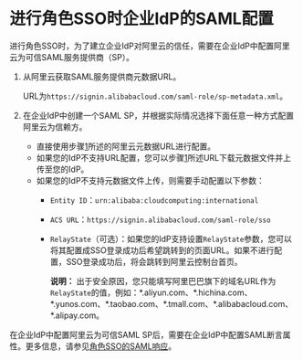 # 进行角色SSO时企业IdP的SAML配置

进行角色SSO时，为了建立企业IdP对阿里云的信任，需要在企业IdP中配置阿里云为可信SAML服务提供商（SP）。

1.  从阿里云获取SAML服务提供商元数据URL。

    URL为`https://signin.alibabacloud.com/saml-role/sp-metadata.xml`。

2.  在企业IdP中创建一个SAML SP，并根据实际情况选择下面任意一种方式配置阿里云为信赖方。

    -   直接使用步骤[1](#step_yqv_e6o_kox)所述的阿里云元数据URL进行配置。
    -   如果您的IdP不支持URL配置，您可以步骤[1](#step_yqv_e6o_kox)所述URL下载元数据文件并上传至您的IdP。
    -   如果您的IdP不支持元数据文件上传，则需要手动配置以下参数：
        -   `Entity ID`：`urn:alibaba:cloudcomputing:international`
        -   `ACS URL`：`https://signin.alibabacloud.com/saml-role/sso`
        -   `RelayState`（可选）：如果您的IdP支持设置`RelayState`参数，您可以将其配置成SSO登录成功后希望跳转到的页面URL。如果不进行配置，SSO登录成功后，将会跳转到阿里云控制台首页。

            **说明：** 出于安全原因，您只能填写阿里巴巴旗下的域名URL作为`RelayState`的值，例如：\*.aliyun.com、\*.hichina.com、\*.yunos.com、\*.taobao.com、\*.tmall.com、\*.alibabacloud.com、\*.alipay.com。


在企业IdP中配置阿里云为可信SAML SP后，需要在企业IdP中配置SAML断言属性。更多信息，请参见[角色SSO的SAML响应](/intl.zh-CN/单点登录管理（SSO）/角色SSO/角色SSO的SAML响应.md)。

